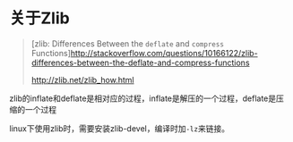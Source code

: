 # 关于Zlib

> [zlib: Differences Between the `deflate` and `compress` Functions]http://stackoverflow.com/questions/10166122/zlib-differences-between-the-deflate-and-compress-functions
>
> http://zlib.net/zlib_how.html

zlib的inflate和deflate是相对应的过程，inflate是解压的一个过程，deflate是压缩的一个过程


linux下使用zlib时，需要安装zlib-devel，编译时加`-lz`来链接。